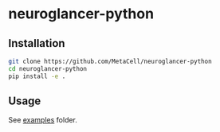# neuroglancer-python

## Installation

```bash
git clone https://github.com/MetaCell/neuroglancer-python
cd neuroglancer-python
pip install -e .
```

## Usage

See [examples](examples) folder.